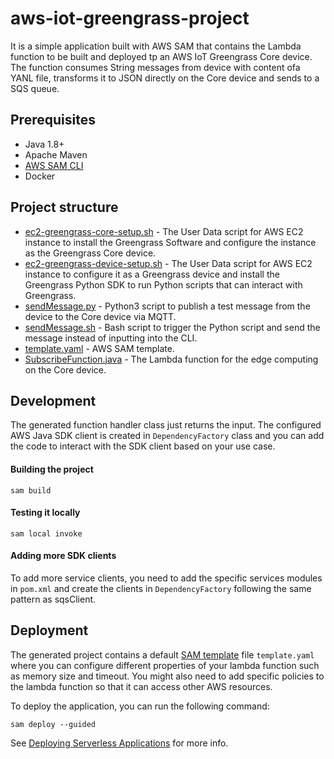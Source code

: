 # aws-iot-greengrass-project

It is a simple application built with AWS SAM that contains the Lambda function to be built and deployed tp an AWS IoT Greengrass Core device.
The function consumes String messages from device with content ofa YANL file, transforms it to JSON directly on the Core device and sends to a SQS queue.

## Prerequisites
- Java 1.8+
- Apache Maven
- [AWS SAM CLI](https://docs.aws.amazon.com/serverless-application-model/latest/developerguide/serverless-sam-cli-install.html)
- Docker

## Project structure
- [ec2-greengrass-core-setup.sh](scripts/ec2-greengrass-core-setup.sh) - The User Data script for AWS EC2 instance to install the Greengrass Software and configure the instance as the Greengrass Core device.
- [ec2-greengrass-device-setup.sh](scripts/ec2-greengrass-device-setup.sh) - The User Data script for AWS EC2 instance to configure it as a Greengrass device and install the Greengrass Python SDK to run Python scripts that can interact with Greengrass.
- [sendMessage.py](scripts/sendMessage.py) - Python3 script to publish a test message from the device to the Core device via MQTT.
- [sendMessage.sh](scripts/sendMessage.sh) - Bash script to trigger the Python script and send the message instead of inputting into the CLI.
- [template.yaml](template.yaml) - AWS SAM template.
- [SubscribeFunction.java](src/main/java/com/home/amazon/iot/lamnda/SubscribeFunction.java) - The Lambda function for the edge computing on the Core device.

## Development

The generated function handler class just returns the input. The configured AWS Java SDK client is created in `DependencyFactory` class and you can 
add the code to interact with the SDK client based on your use case.

#### Building the project
```
sam build
```

#### Testing it locally
```
sam local invoke
```

#### Adding more SDK clients
To add more service clients, you need to add the specific services modules in `pom.xml` and create the clients in `DependencyFactory` following the same 
pattern as sqsClient.

## Deployment

The generated project contains a default [SAM template](https://docs.aws.amazon.com/serverless-application-model/latest/developerguide/sam-resource-function.html) file `template.yaml` where you can 
configure different properties of your lambda function such as memory size and timeout. You might also need to add specific policies to the lambda function
so that it can access other AWS resources.

To deploy the application, you can run the following command:

```
sam deploy --guided
```

See [Deploying Serverless Applications](https://docs.aws.amazon.com/serverless-application-model/latest/developerguide/serverless-deploying.html) for more info.



